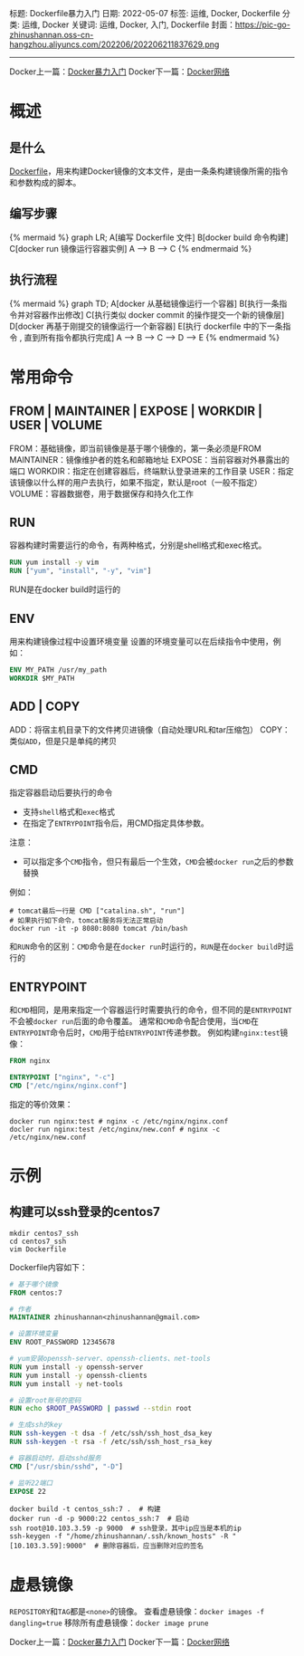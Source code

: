 标题: Dockerfile暴力入门
日期: 2022-05-07
标签: 运维, Docker, Dockerfile
分类: 运维, Docker
关键词: 运维, Docker, 入门, Dockerfile
封面：https://pic-go-zhinushannan.oss-cn-hangzhou.aliyuncs.com/202206/202206211837629.png

---



Docker上一篇：<a href="/p/20220506/" target="_blank">Docker暴力入门</a>
Docker下一篇：<a href="/p/20220529/" target="_blank">Docker网络</a>

# 概述
## 是什么
[Dockerfile](https://docs.docker.com/engine/reference/builder/)，用来构建Docker镜像的文本文件，是由一条条构建镜像所需的指令和参数构成的脚本。

## 编写步骤
{% mermaid %}
graph LR;
A[编写 Dockerfile 文件]
B[docker build 命令构建]
C[docker run 镜像运行容器实例]
A --> B --> C
{% endmermaid %}

## 执行流程
{% mermaid %}
graph TD;
A[docker 从基础镜像运行一个容器]
B[执行一条指令并对容器作出修改]
C[执行类似 docker commit 的操作提交一个新的镜像层]
D[docker 再基于刚提交的镜像运行一个新容器]
E[执行 dockerfile 中的下一条指令 , 直到所有指令都执行完成]
A --> B --> C --> D --> E
{% endmermaid %}

# 常用命令
## FROM | MAINTAINER | EXPOSE | WORKDIR | USER  | VOLUME
FROM：基础镜像，即当前镜像是基于哪个镜像的，第一条必须是FROM
MAINTAINER：镜像维护者的姓名和邮箱地址
EXPOSE：当前容器对外暴露出的端口
WORKDIR：指定在创建容器后，终端默认登录进来的工作目录
USER：指定该镜像以什么样的用户去执行，如果不指定，默认是root（一般不指定）
VOLUME：容器数据卷，用于数据保存和持久化工作
## RUN
容器构建时需要运行的命令，有两种格式，分别是shell格式和exec格式。
```dockerfile
RUN yum install -y vim
RUN ["yum", "install", "-y", "vim"]
```
RUN是在docker build时运行的
## ENV
用来构建镜像过程中设置环境变量
设置的环境变量可以在后续指令中使用，例如：
```dockerfile
ENV MY_PATH /usr/my_path
WORKDIR $MY_PATH
```
## ADD | COPY
ADD：将宿主机目录下的文件拷贝进镜像（自动处理URL和tar压缩包）
COPY：类似`ADD`，但是只是单纯的拷贝
## CMD
指定容器启动后要执行的命令
- 支持`shell`格式和`exec`格式
- 在指定了`ENTRYPOINT`指令后，用CMD指定具体参数。

注意：
- 可以指定多个`CMD`指令，但只有最后一个生效，`CMD`会被`docker run`之后的参数替换

例如：
```shell
# tomcat最后一行是 CMD ["catalina.sh", "run"]
# 如果执行如下命令，tomcat服务将无法正常启动
docker run -it -p 8080:8080 tomcat /bin/bash
```

和`RUN`命令的区别：`CMD`命令是在`docker run`时运行的，`RUN`是在`docker build`时运行的

## ENTRYPOINT
和`CMD`相同，是用来指定一个容器运行时需要执行的命令，但不同的是`ENTRYPOINT`不会被`docker run`后面的命令覆盖。
通常和`CMD`命令配合使用，当`CMD`在`ENTRYPOINT`命令后时，`CMD`用于给`ENTRYPOINT`传递参数。
例如构建`nginx:test`镜像：
```dockerfile
FROM nginx

ENTRYPOINT ["nginx", "-c"]
CMD ["/etc/nginx/nginx.conf"]
```
指定的等价效果：
```shell
docker run nginx:test # nginx -c /etc/nginx/nginx.conf
docler run nginx:test /etc/nginx/new.conf # nginx -c /etc/nginx/new.conf
```

# 示例
## 构建可以ssh登录的centos7
```shell
mkdir centos7_ssh
cd centos7_ssh
vim Dockerfile
```
Dockerfile内容如下：
```dockerfile
# 基于哪个镜像
FROM centos:7

# 作者
MAINTAINER zhinushannan<zhinushannan@gmail.com>

# 设置环境变量
ENV ROOT_PASSWORD 12345678

# yum安装openssh-server、openssh-clients、net-tools
RUN yum install -y openssh-server
RUN yum install -y openssh-clients
RUN yum install -y net-tools

# 设置root账号的密码
RUN echo $ROOT_PASSWORD | passwd --stdin root

# 生成ssh的key
RUN ssh-keygen -t dsa -f /etc/ssh/ssh_host_dsa_key
RUN ssh-keygen -t rsa -f /etc/ssh/ssh_host_rsa_key

# 容器启动时，启动sshd服务
CMD ["/usr/sbin/sshd", "-D"]

# 监听22端口
EXPOSE 22
```

```shell
docker build -t centos_ssh:7 .  # 构建
docker run -d -p 9000:22 centos_ssh:7  # 启动
ssh root@10.103.3.59 -p 9000  # ssh登录，其中ip应当是本机的ip
ssh-keygen -f "/home/zhinushannan/.ssh/known_hosts" -R "[10.103.3.59]:9000"  # 删除容器后，应当删除对应的签名
```

# 虚悬镜像
`REPOSITORY`和`TAG`都是`<none>`的镜像。
查看虚悬镜像：`docker images -f dangling=true`
移除所有虚悬镜像：`docker image prune`

Docker上一篇：<a href="/p/20220506/" target="_blank">Docker暴力入门</a>
Docker下一篇：<a href="/p/20220529/" target="_blank">Docker网络</a>
